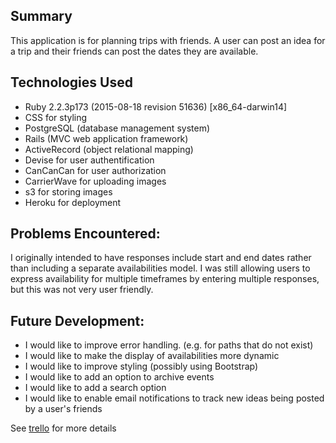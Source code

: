## Summary

This application is for planning trips with friends. A user can post an idea for
a trip and their friends can post the dates they are available.

## Technologies Used
* Ruby 2.2.3p173 (2015-08-18 revision 51636) [x86_64-darwin14]
* CSS for styling
* PostgreSQL (database management system)
* Rails (MVC web application framework)
* ActiveRecord (object relational mapping)
* Devise for user authentification
* CanCanCan for user authorization
* CarrierWave for uploading images
* s3 for storing images
* Heroku for deployment

## Problems Encountered:

I originally intended to have responses include start and end dates rather
than including a separate availabilities model. I was still allowing users to
express availability for multiple timeframes by entering multiple responses, but
this was not very user friendly.

## Future Development:

* I would like to improve error handling. (e.g. for paths that do not exist)
* I would like to make the display of availabilities more dynamic
* I would like to improve styling (possibly using Bootstrap)
* I would like to add an option to archive events
* I would like to add a search option
* I would like to enable email notifications to track new ideas being posted by a user's friends

See [trello](https://trello.com/b/6COv0M49/escapades) for more details
